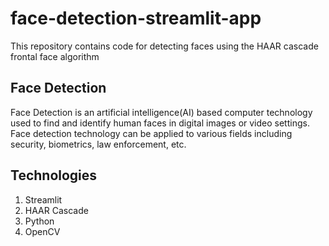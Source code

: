 # face-detection-streamlit-app
This repository contains code for detecting faces using the HAAR cascade frontal face algorithm

## Face Detection
Face Detection is an artificial intelligence(AI) based computer technology used to find and identify human faces in digital images or video settings. Face detection technology can be applied to various fields including security, biometrics, law enforcement, etc. 

## Technologies
1. Streamlit 
2. HAAR Cascade
3. Python
4. OpenCV


